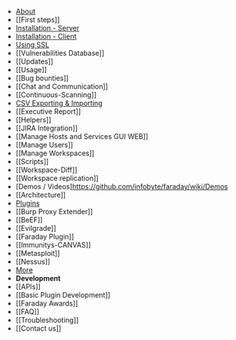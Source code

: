 * [About](https://github.com/infobyte/faraday/wiki)
* [[First steps]]
 * [Installation - Server](https://github.com/infobyte/faraday/wiki/installation-server)
 * [Installation - Client](https://github.com/infobyte/faraday/wiki/installation-client)
 * [Using SSL](https://github.com/infobyte/faraday/wiki/SSL)
 * [[Vulnerabilities Database]]
* [[Updates]]
* [[Usage]]
 * [[Bug bounties]]
 * [[Chat and Communication]]
 * [[Continuous-Scanning]]
 * [CSV Exporting & Importing](https://github.com/infobyte/faraday/wiki/Exporting-the-information)
 * [[Executive Report]]
 * [[Helpers]]
 * [[JIRA Integration]]
 * [[Manage Hosts and Services GUI WEB]]
 * [[Manage Users]]
 * [[Manage Workspaces]]
 * [[Scripts]]
 * [[Workspace-Diff]]
 * [[Workspace replication]]
* [Demos / Videos]https://github.com/infobyte/faraday/wiki/Demos
* [[Architecture]]
* [Plugins](https://github.com/infobyte/faraday/wiki/Plugin-List)
 * [[Burp Proxy Extender]]
 * [[BeEF]]
 * [[Evilgrade]]
 * [[Faraday Plugin]]
 * [[Immunitys-CANVAS]]
 * [[Metasploit]]
 * [[Nessus]]
 * [More](https://github.com/infobyte/faraday/wiki/Plugin-List#list)
* **Development**
 * [[APIs]]
 * [[Basic Plugin Development]]
* [[Faraday Awards]]
* [[FAQ]]
* [[Troubleshooting]]
* [[Contact us]]
